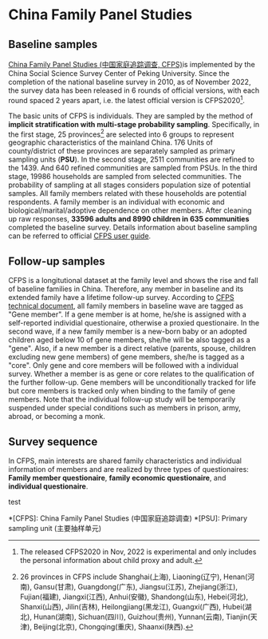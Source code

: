 # China Family Panel Studies
## Baseline samples
[China Family Panel Studies (中国家庭追踪调查, CFPS)](https://www.isss.pku.edu.cn/cfps/index.htm)is implemented by the China Social Science Survey Center of Peking University. Since the completion of the national baseline survey in 2010, as of November 2022, the survey data has been released in 6 rounds of official versions, with each round spaced 2 years apart, i.e. the latest official version is CFPS2020[^1].

The basic units of CFPS is individuals. They are sampled by the method of **implicit stratification with multi-stage probability sampling**. Specifically, in the first stage, 25 provinces[^2] are selected into 6 groups to represent geographic characteristics of the mainland China. 176 Units of county/district of these provinces are separately sampled as primary sampling units (**PSU**). In the second stage, 2511 communities are refined to the 1439. And 640 refined communities are sampled from PSUs. In the third stage, 19986 households are sampled from selected communities. The probability of sampling at all stages considers population size of potential samples. All family members related with these households are potential respondents. A family member is an individual with economic and biological/marital/adoptive dependence on other members. After cleaning up raw responses, **33596 adults and 8990 children in 635 communities** completed the baseline survey. Details information about baseline sampling can be referred to official [CFPS user guide](https://www.isss.pku.edu.cn/cfps/docs/20210511113545661703.pdf). 

## Follow-up samples
CFPS is a longitutional dataset at the family level and shows the rise and fall of baseline families in China. Therefore, any member in baseline and its extended family have a lifetime follow-up survey. According to [CFPS technical document](https://www.isss.pku.edu.cn/cfps/docs/20180927132843624299.pdf), all family members in baseline wave are tagged as "Gene member". If a gene member is at home, he/she is assigned with a self-reported individial questionaire, otherwise a proxied questionaire. In the second wave, if a new family member is a new-born baby or an adopted children aged below 10 of gene members, she/he will be also tagged as a "gene". Also, if a new member is a direct relative (parents, spouse, children excluding new gene members) of gene members, she/he is tagged as a "core". Only gene and core members will be followed with a individual survey. Whether a member is as gene or core relates to the qualification of the further follow-up. Gene members will be unconditionally tracked for life but core members is tracked only when binding to the family of gene members. Note that the individual follow-up study will be temporarily suspended under special conditions such as members in prison, army, abroad, or becoming a monk.

## Survey sequence 
In CFPS, main interests are shared family characteristics and individual information of members and are realized by three types of questionaires: **Family member questionaire**, **family economic questionaire**, and **individual questionaire**. 


test

[^1]: The released CFPS2020 in Nov, 2022 is experimental and only includes the personal information about child proxy and adult.  

[^2]: 26 provinces in CFPS include Shanghai(上海), Liaoning(辽宁), Henan(河南), Gansu(甘肃), Guangdong(广东), Jiangsu(江苏), Zhejiang(浙江), Fujian(福建), Jiangxi(江西), Anhui(安徽), Shandong(山东), Hebei(河北), Shanxi(山西), Jilin(吉林), Heilongjiang(黑龙江), Guangxi(广西), Hubei(湖北), Hunan(湖南), Sichuan(四川), Guizhou(贵州), Yunnan(云南), Tianjin(天津), Beijing(北京), Chongqing(重庆), Shaanxi(陕西).   



*[CFPS]: China Family Panel Studies (中国家庭追踪调查)
*[PSU]: Primary sampling unit (主要抽样单元)